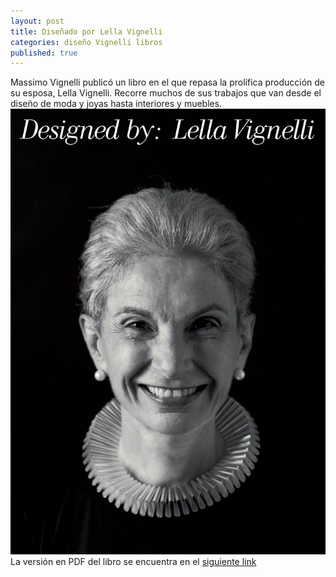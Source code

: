 ```yaml
---
layout: post
title: Diseñado por Lella Vignelli
categories: diseño Vignelli libros
published: true
---
```


Massimo Vignelli publicó un libro en el que repasa la prolífica producción de su esposa, Lella Vignelli. Recorre muchos de sus trabajos que van desde el diseño de moda y joyas hasta interiores y muebles.
![](_images/Lella_cover.jpg)
La versión en PDF del libro se encuentra en el [siguiente link](http://www.vignelli.com/Designed_by_Lella.pdf)
